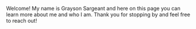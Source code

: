 Welcome! My name is Grayson Sargeant and here on this page you can learn more about me and who I am. Thank you for stopping by and feel free to reach out!
